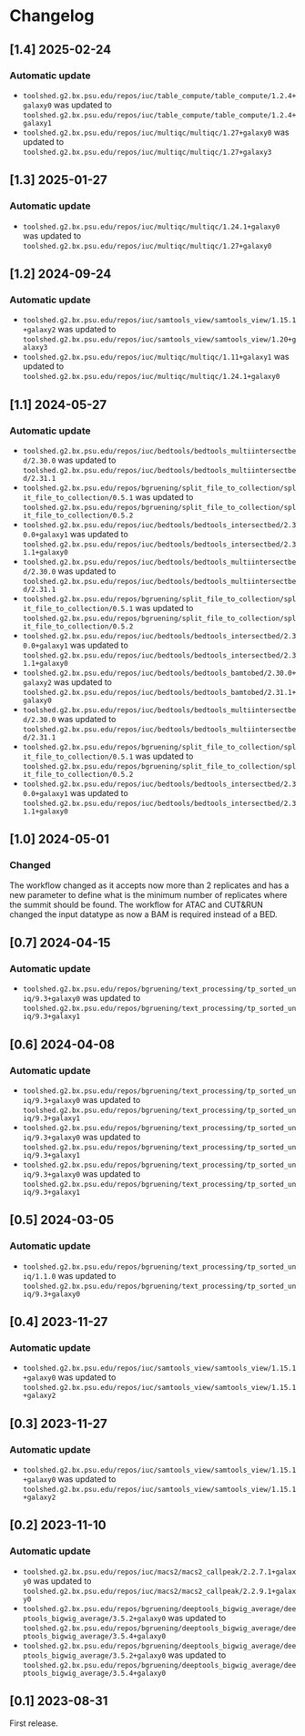 # Changelog

## [1.4] 2025-02-24

### Automatic update
- `toolshed.g2.bx.psu.edu/repos/iuc/table_compute/table_compute/1.2.4+galaxy0` was updated to `toolshed.g2.bx.psu.edu/repos/iuc/table_compute/table_compute/1.2.4+galaxy1`
- `toolshed.g2.bx.psu.edu/repos/iuc/multiqc/multiqc/1.27+galaxy0` was updated to `toolshed.g2.bx.psu.edu/repos/iuc/multiqc/multiqc/1.27+galaxy3`

## [1.3] 2025-01-27

### Automatic update
- `toolshed.g2.bx.psu.edu/repos/iuc/multiqc/multiqc/1.24.1+galaxy0` was updated to `toolshed.g2.bx.psu.edu/repos/iuc/multiqc/multiqc/1.27+galaxy0`

## [1.2] 2024-09-24

### Automatic update
- `toolshed.g2.bx.psu.edu/repos/iuc/samtools_view/samtools_view/1.15.1+galaxy2` was updated to `toolshed.g2.bx.psu.edu/repos/iuc/samtools_view/samtools_view/1.20+galaxy3`
- `toolshed.g2.bx.psu.edu/repos/iuc/multiqc/multiqc/1.11+galaxy1` was updated to `toolshed.g2.bx.psu.edu/repos/iuc/multiqc/multiqc/1.24.1+galaxy0`

## [1.1] 2024-05-27

### Automatic update
- `toolshed.g2.bx.psu.edu/repos/iuc/bedtools/bedtools_multiintersectbed/2.30.0` was updated to `toolshed.g2.bx.psu.edu/repos/iuc/bedtools/bedtools_multiintersectbed/2.31.1`
- `toolshed.g2.bx.psu.edu/repos/bgruening/split_file_to_collection/split_file_to_collection/0.5.1` was updated to `toolshed.g2.bx.psu.edu/repos/bgruening/split_file_to_collection/split_file_to_collection/0.5.2`
- `toolshed.g2.bx.psu.edu/repos/iuc/bedtools/bedtools_intersectbed/2.30.0+galaxy1` was updated to `toolshed.g2.bx.psu.edu/repos/iuc/bedtools/bedtools_intersectbed/2.31.1+galaxy0`
- `toolshed.g2.bx.psu.edu/repos/iuc/bedtools/bedtools_multiintersectbed/2.30.0` was updated to `toolshed.g2.bx.psu.edu/repos/iuc/bedtools/bedtools_multiintersectbed/2.31.1`
- `toolshed.g2.bx.psu.edu/repos/bgruening/split_file_to_collection/split_file_to_collection/0.5.1` was updated to `toolshed.g2.bx.psu.edu/repos/bgruening/split_file_to_collection/split_file_to_collection/0.5.2`
- `toolshed.g2.bx.psu.edu/repos/iuc/bedtools/bedtools_intersectbed/2.30.0+galaxy1` was updated to `toolshed.g2.bx.psu.edu/repos/iuc/bedtools/bedtools_intersectbed/2.31.1+galaxy0`
- `toolshed.g2.bx.psu.edu/repos/iuc/bedtools/bedtools_bamtobed/2.30.0+galaxy2` was updated to `toolshed.g2.bx.psu.edu/repos/iuc/bedtools/bedtools_bamtobed/2.31.1+galaxy0`
- `toolshed.g2.bx.psu.edu/repos/iuc/bedtools/bedtools_multiintersectbed/2.30.0` was updated to `toolshed.g2.bx.psu.edu/repos/iuc/bedtools/bedtools_multiintersectbed/2.31.1`
- `toolshed.g2.bx.psu.edu/repos/bgruening/split_file_to_collection/split_file_to_collection/0.5.1` was updated to `toolshed.g2.bx.psu.edu/repos/bgruening/split_file_to_collection/split_file_to_collection/0.5.2`
- `toolshed.g2.bx.psu.edu/repos/iuc/bedtools/bedtools_intersectbed/2.30.0+galaxy1` was updated to `toolshed.g2.bx.psu.edu/repos/iuc/bedtools/bedtools_intersectbed/2.31.1+galaxy0`

## [1.0] 2024-05-01

### Changed
The workflow changed as it accepts now more than 2 replicates and has a new parameter to define what is the minimum number of replicates where the summit should be found.
The workflow for ATAC and CUT&RUN changed the input datatype as now a BAM is required instead of a BED.

## [0.7] 2024-04-15

### Automatic update
- `toolshed.g2.bx.psu.edu/repos/bgruening/text_processing/tp_sorted_uniq/9.3+galaxy0` was updated to `toolshed.g2.bx.psu.edu/repos/bgruening/text_processing/tp_sorted_uniq/9.3+galaxy1`

## [0.6] 2024-04-08

### Automatic update
- `toolshed.g2.bx.psu.edu/repos/bgruening/text_processing/tp_sorted_uniq/9.3+galaxy0` was updated to `toolshed.g2.bx.psu.edu/repos/bgruening/text_processing/tp_sorted_uniq/9.3+galaxy1`
- `toolshed.g2.bx.psu.edu/repos/bgruening/text_processing/tp_sorted_uniq/9.3+galaxy0` was updated to `toolshed.g2.bx.psu.edu/repos/bgruening/text_processing/tp_sorted_uniq/9.3+galaxy1`
- `toolshed.g2.bx.psu.edu/repos/bgruening/text_processing/tp_sorted_uniq/9.3+galaxy0` was updated to `toolshed.g2.bx.psu.edu/repos/bgruening/text_processing/tp_sorted_uniq/9.3+galaxy1`

## [0.5] 2024-03-05

### Automatic update
- `toolshed.g2.bx.psu.edu/repos/bgruening/text_processing/tp_sorted_uniq/1.1.0` was updated to `toolshed.g2.bx.psu.edu/repos/bgruening/text_processing/tp_sorted_uniq/9.3+galaxy0`

## [0.4] 2023-11-27

### Automatic update
- `toolshed.g2.bx.psu.edu/repos/iuc/samtools_view/samtools_view/1.15.1+galaxy0` was updated to `toolshed.g2.bx.psu.edu/repos/iuc/samtools_view/samtools_view/1.15.1+galaxy2`

## [0.3] 2023-11-27

### Automatic update
- `toolshed.g2.bx.psu.edu/repos/iuc/samtools_view/samtools_view/1.15.1+galaxy0` was updated to `toolshed.g2.bx.psu.edu/repos/iuc/samtools_view/samtools_view/1.15.1+galaxy2`

## [0.2] 2023-11-10

### Automatic update
- `toolshed.g2.bx.psu.edu/repos/iuc/macs2/macs2_callpeak/2.2.7.1+galaxy0` was updated to `toolshed.g2.bx.psu.edu/repos/iuc/macs2/macs2_callpeak/2.2.9.1+galaxy0`
- `toolshed.g2.bx.psu.edu/repos/bgruening/deeptools_bigwig_average/deeptools_bigwig_average/3.5.2+galaxy0` was updated to `toolshed.g2.bx.psu.edu/repos/bgruening/deeptools_bigwig_average/deeptools_bigwig_average/3.5.4+galaxy0`
- `toolshed.g2.bx.psu.edu/repos/bgruening/deeptools_bigwig_average/deeptools_bigwig_average/3.5.2+galaxy0` was updated to `toolshed.g2.bx.psu.edu/repos/bgruening/deeptools_bigwig_average/deeptools_bigwig_average/3.5.4+galaxy0`

## [0.1] 2023-08-31
First release.
